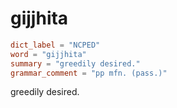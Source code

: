 # gijjhita

``` toml
dict_label = "NCPED"
word = "gijjhita"
summary = "greedily desired."
grammar_comment = "pp mfn. (pass.)"
```

greedily desired.

